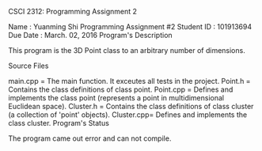 CSCI 2312: Programming Assignment 2

Name : Yuanming Shi
Programming Assignment #2
Student ID : 101913694
Due Date : March. 02, 2016
Program's Description

This program is  the 3D Point class to an arbitrary number of dimensions.

Source Files

main.cpp = The main function. It exceutes all tests in the project.
Point.h = Contains the class definitions of class point.
Point.cpp = Defines and implements the class point (represents a point in multidimensional Euclidean space).
Cluster.h = Contains the class definitions of class cluster (a collection of 'point' objects).
Cluster.cpp= Defines and implements the class cluster.
Program's Status

The program came out error and can not compile. 
